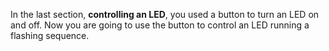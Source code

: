 In the last section, **controlling an LED**, you used a button to turn an LED on and off. Now you are going to use the button to control an LED running a flashing sequence.

